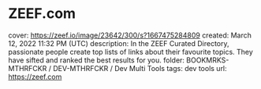 # ZEEF.com

cover: https://zeef.io/image/23642/300/s?1667475284809
created: March 12, 2022 11:32 PM (UTC)
description: In the ZEEF Curated Directory, passionate people create top lists of links about their favourite topics. They have sifted and ranked the best results for you.
folder: BOOKMRKS-MTHRFCKR / DEV-MTHRFCKR / Dev Multi Tools
tags: dev tools
url: https://zeef.com